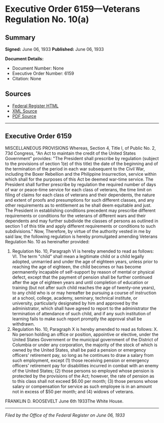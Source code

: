 # Executive Order 6159—Veterans Regulation No. 10(a)

## Summary

**Signed:** June 06, 1933
**Published:** June 06, 1933

**Document Details:**
- Document Number: None
- Executive Order Number: 6159
- Citation: None

## Sources
- [Federal Register HTML](https://www.presidency.ucsb.edu/documents/executive-order-6159-veterans-regulation-no-10a)
- [XML Source](None)
- [PDF Source](None)

---

## Executive Order 6159

MISCELLANEOUS PROVISIONS
Whereas, Section 4, Title I, of Public No. 2, 73d Congress, "An Act to maintain the credit of the United States Government" provides:
"The President shall prescribe by regulation (subject to the provisions of section 1(e) of this title) the date of the beginning and of the termination of the period in each war subsequent to the Civil War, including the Boxer Rebellion and the Philippine Insurrection, service within which shall for the purposes of this Act be deemed war-time service. The President shall further prescribe by regulation the required number of days of war or peace-time service for each class of veterans, the time limit on filing of claims for each class of veterans and their dependents, the nature and extent of proofs and presumptions for such different classes, and any other requirements as to entitlement as he shall deem equitable and just. The President in establishing conditions precedent may prescribe different requirements or conditions for the veterans of different wars and their dependents and may further subdivide the classes of persons as outlined in section 1 of this title and apply different requirements or conditions to such subdivisions."
Now, Therefore, by virtue of the authority vested in me by said law, the following regulation is hereby promulgated amending Veterans Regulation No. 10 as hereinafter provided:
1. Regulation No. 10, Paragraph VI is hereby amended to read as follows:
VI. The term "child" shall mean a legitimate child or a child legally adopted, unmarried and under the age of eighteen years, unless prior to reaching the age of eighteen, the child becomes or has become permanently incapable of self-support by reason of mental or physical defect, except that the payment of pension shall be further continued after the age of eighteen years and until completion of education or training (but not after such child reaches the age of twenty-one years), to any child who is or may hereafter be pursuing a course of instruction at a school, college, academy, seminary, technical institute, or university, particularly designated by him and approved by the administrator, which shall have agreed to report to the administrator the termination of attendance of such child, and if any such institution of learning fails to make such report promptly the approval shall be withdrawn.
2. Regulation No. 10, Paragraph X is hereby amended to read as follows:
X. No person holding an office or position, appointive or elective, under the United States Government or the municipal government of the District of Columbia or under any corporation, the majority of the stock of which is owned by the United States, shall be paid a pension or emergency officers' retirement pay, so long as he continues to draw a salary from such employment, except (1) those receiving pension or emergency officers' retirement pay for disabilities incurred in combat with an enemy of the United States; (2) those persons so employed whose pension is protected by the provisions of the Act; however, the rate of pension as to this class shall not exceed $6.00 per month; (3) those persons whose salary or compensation for service as such employee is in an amount not in excess of $50 per month; and (4) widows of veterans.

FRANKLIN D. ROOSEVELT
June 6th 1933The White House.

---

*Filed by the Office of the Federal Register on June 06, 1933*
